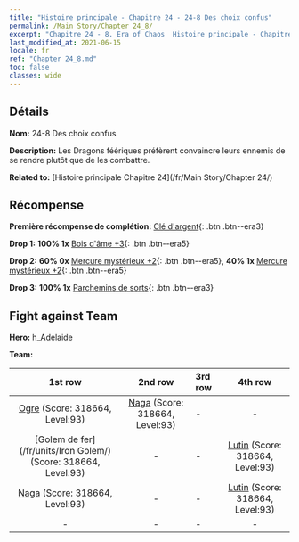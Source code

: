 ```yaml
---
title: "Histoire principale - Chapitre 24 - 24-8 Des choix confus"
permalink: /Main Story/Chapter 24_8/
excerpt: "Chapitre 24 - 8. Era of Chaos  Histoire principale - Chapitre 24_8. 24-8 Des choix confus"
last_modified_at: 2021-06-15
locale: fr
ref: "Chapter 24_8.md"
toc: false
classes: wide
---
```


## Détails

 **Nom:** 24-8 Des choix confus

 **Description:** Les Dragons féériques préfèrent convaincre leurs ennemis de se rendre plutôt que de les combattre.

 **Related to:** [Histoire principale Chapitre 24](/fr/Main Story/Chapter 24/)

## Récompense

 **Première récompense de complétion:** [Clé d'argent](/ItemsFR/con_693/){: .btn .btn--era3}

 **Drop 1:** **100% 1x** [Bois d'âme +3](/ItemsFR/mat_83/){: .btn .btn--era5}

 **Drop 2:** **60% 0x** [Mercure mystérieux +2](/ItemsFR/mat_77/){: .btn .btn--era5}, **40% 1x** [Mercure mystérieux +2](/ItemsFR/mat_77/){: .btn .btn--era5}

 **Drop 3:** **100% 1x** [Parchemins de sorts](/ItemsFR/con_694/){: .btn .btn--era3}


## Fight against Team
 **Hero:** h_Adelaide

 **Team:**


  | 1st row | 2nd row | 3rd row | 4th row |
  |:----:|:----:|:----|:----:|
  | [Ogre](/fr/units/Ogre/) (Score: 318664, Level:93)  | [Naga](/fr/units/Naga/) (Score: 318664, Level:93)  | - | - |
  | [Golem de fer](/fr/units/Iron Golem/) (Score: 318664, Level:93)  | - | - | [Lutin](/fr/units/Gremlin/) (Score: 318664, Level:93)  |
  | [Naga](/fr/units/Naga/) (Score: 318664, Level:93)  | - | - | [Lutin](/fr/units/Gremlin/) (Score: 318664, Level:93)  |
  | - | - | - | - |



